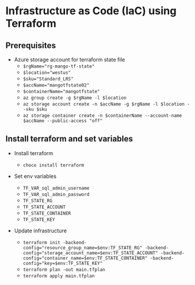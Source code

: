 # Infrastructure as Code (IaC) using Terraform

## Prerequisites

- Azure storage account for terraform state file
    - `$rgName="rg-mango-tf-state"`
    - `$location="westus"`
    - `$sku="Standard_LRS"`
    - `$accName="mangotfstate02"`
    - `$containerName="mangotfstate"`
    - `az group create -g $rgName -l $location`
    - `az storage account create -n $accName -g $rgName -l $location --sku $sku`
    - `az storage container create -n $containerName --account-name $accName --public-access "off"`

## Install terraform and set variables

- Install terraform
    - `choco install terraform`

- Set env variables
    - `TF_VAR_sql_admin_username`
    - `TF_VAR_sql_admin_password`
    - `TF_STATE_RG`
    - `TF_STATE_ACCOUNT`
    - `TF_STATE_CONTAINER`
    - `TF_STATE_KEY`

- Update infrastructure
    - `terraform init -backend-config="resource_group_name=$env:TF_STATE_RG" -backend-config="storage_account_name=$env:TF_STATE_ACCOUNT" -backend-config="container_name=$env:TF_STATE_CONTAINER" -backend-config="key=$env:TF_STATE_KEY"`
    - `terraform plan -out main.tfplan`
    - `terraform apply main.tfplan`
